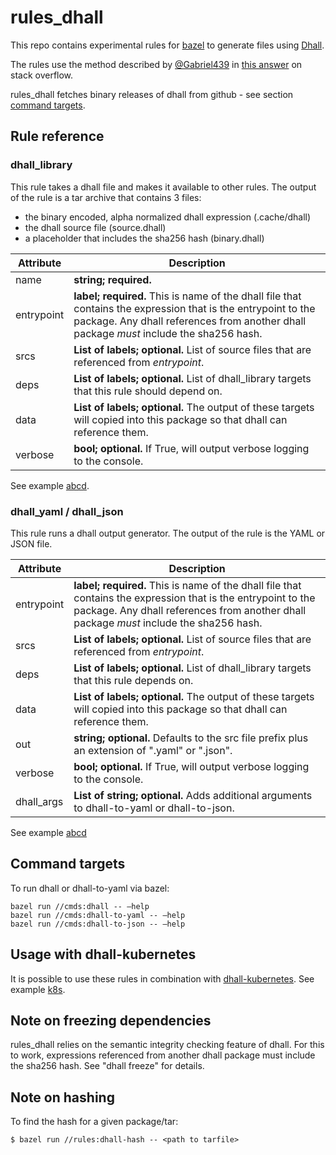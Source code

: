# rules_dhall
This repo contains experimental rules for [bazel](https://bazel.build/) to generate files
using [Dhall](https://dhall-lang.org).

The rules use the method described by [@Gabriel439](https://github.com/Gabriel439) in [this answer](https://stackoverflow.com/questions/61139099/how-can-i-access-the-output-of-a-bazel-rule-from-another-rule-without-using-a-re)
 on stack overflow.

rules_dhall fetches binary releases of dhall from github - see section [command targets](#command-targets).

## Rule reference
### dhall_library
This rule takes a dhall file and makes it available to other rules.  The output of the 
rule is a tar archive that contains 3 files:
* the binary encoded, alpha normalized dhall expression (.cache/dhall)
* the dhall source file (source.dhall)
* a placeholder that includes the sha256 hash (binary.dhall)
   
Attribute  | Description |
---------- |  ---- |
name       | __string; required.__ 
entrypoint | __label; required.__  This is name of the dhall file that contains the expression that is the entrypoint to the package.  Any dhall references from another dhall package _must_ include the sha256 hash.
srcs       | __List of labels; optional.__ List of source files that are referenced from *entrypoint*.
deps       | __List of labels; optional.__ List of dhall_library targets that this rule should depend on.
data       | __List of labels; optional.__ The output of these targets will copied into this package so that dhall can reference them.
verbose    | __bool; optional.__  If True, will output verbose logging to the console.

See example [abcd](https://github.com/humphrej/dhall-bazel/tree/master/examples/abcd).

### dhall_yaml / dhall_json
   This rule runs a dhall output generator.  The output of the rule is the YAML or JSON file.

Attribute | Description |
----------| -----------| 
entrypoint | __label; required.__  This is name of the dhall file that contains the expression that is the entrypoint to the package.  Any dhall references from another dhall package _must_ include the sha256 hash.
srcs       | __List of labels; optional.__ List of source files that are referenced from *entrypoint*.
deps      | __List of labels; optional.__ List of dhall_library targets that this rule depends on.
data      | __List of labels; optional.__ The output of these targets will copied into this package so that dhall can reference them.
out       | __string; optional.__ Defaults to the src file prefix plus an extension of ".yaml" or ".json".
verbose   | __bool; optional.__  If True, will output verbose logging to the console.
dhall_args      | __List of string; optional.__ Adds additional arguments to dhall-to-yaml or dhall-to-json.

See example [abcd](https://github.com/humphrej/dhall-bazel/tree/master/examples/abcd)

## Command targets

To run dhall or dhall-to-yaml via bazel:
```shell script
bazel run //cmds:dhall -- —help
bazel run //cmds:dhall-to-yaml -- —help
bazel run //cmds:dhall-to-json -- —help
``` 
## Usage with dhall-kubernetes

It is possible to use these rules in combination with [dhall-kubernetes](https://github.com/dhall-lang/dhall-kubernetes). See example [k8s](https://github.com/humphrej/dhall-bazel/tree/master/examples/k8s).

## Note on freezing dependencies
rules_dhall relies on the semantic integrity checking feature of dhall.  For this to work, expressions referenced from another dhall package must include the sha256 hash. See "dhall freeze" for details.

## Note on hashing
To find the hash for a given package/tar:
```shell script
$ bazel run //rules:dhall-hash -- <path to tarfile>
```

